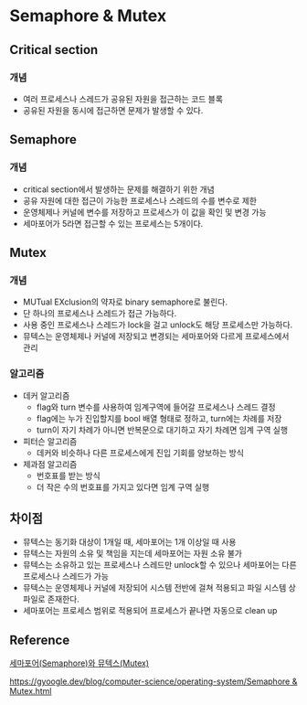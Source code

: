 # Semaphore & Mutex

## Critical section

### 개념

- 여러 프로세스나 스레드가 공유된 자원을 접근하는 코드 블록
- 공유된 자원을 동시에 접근하면 문제가 발생할 수 있다.

## Semaphore

### 개념

- critical section에서 발생하는 문제를 해결하기 위한 개념
- 공유 자원에 대한 접근이 가능한 프로세스나 스레드의 수를 변수로 제한
- 운영체제나 커널에 변수를 저장하고 프로세스가 이 값을 확인 및 변경 가능
- 세마포어가 5라면 접근할 수 있는 프로세스는 5개이다.

## Mutex

### 개념

- MUTual EXclusion의 약자로 binary semaphore로 불린다.
- 단 하나의 프로세스나 스레드가 접근 가능하다.
- 사용 중인 프로세스나 스레드가 lock을 걸고 unlock도 해당 프로세스만 가능하다.
- 뮤텍스는 운영체제나 커널에 저장되고 변경되는 세마포어와 다르게 프로세스에서 관리

### 알고리즘

- 데커 알고리즘
    - flag와 turn 변수를 사용하여 임계구역에 들어갈 프로세스나 스레드 결정
    - flag에는 누가 진입할지를 bool 배열 형태로 정하고, turn에는 차례를 저장
    - turn이 자기 차례가 아니면 반복문으로 대기하고 자기 차례면 임계 구역 실행
- 피터슨 알고리즘
    - 데커와 비슷하나 다른 프로세스에게 진입 기회를 양보하는 방식
- 제과점 알고리즘
    - 번호표를 받는 방식
    - 더 작은 수의 번호표를 가지고 있다면 임계 구역 실행

## 차이점

- 뮤텍스는 동기화 대상이 1개일 때, 세마포어는 1개 이상일 때 사용
- 뮤텍스는 자원의 소유 및 책임을 지는데 세마포어는 자원 소유 불가
- 뮤텍스는 소유하고 있는 프로세스나 스레드만 unlock할 수 있으나 세마포어는 다른 프로세스나 스레드가 가능
- 뮤텍스는 운영체제나 커널에 저장되어 시스템 전반에 걸쳐 적용되고 파일 시스템 상 파일로 존재한다.
- 세마포어는 프로세스 범위로 적용되어 프로세스가 끝나면 자동으로 clean up

## Reference

[세마포어(Semaphore)와 뮤텍스(Mutex)](https://tibetsandfox.tistory.com/45)

[https://gyoogle.dev/blog/computer-science/operating-system/Semaphore & Mutex.html](https://gyoogle.dev/blog/computer-science/operating-system/Semaphore%20&%20Mutex.html)